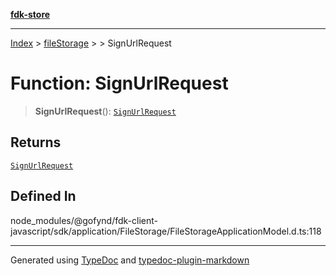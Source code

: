 [**fdk-store**](../../../README.md)
***

[Index](../../../API.md) > [fileStorage](../../README.md) > [<internal>](../README.md) > SignUrlRequest

# Function: SignUrlRequest

> **SignUrlRequest**(): [`SignUrlRequest`](../type-aliases/type-alias.SignUrlRequest.md)

## Returns

[`SignUrlRequest`](../type-aliases/type-alias.SignUrlRequest.md)

## Defined In

node\_modules/@gofynd/fdk-client-javascript/sdk/application/FileStorage/FileStorageApplicationModel.d.ts:118

***
Generated using [TypeDoc](https://typedoc.org/) and [typedoc-plugin-markdown](https://www.npmjs.com/package/typedoc-plugin-markdown)
